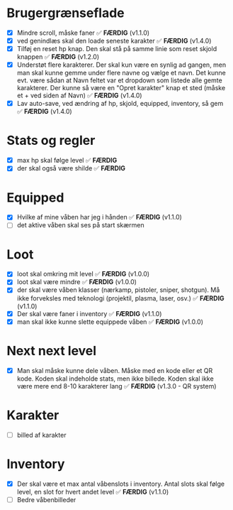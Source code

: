 
# Brugergrænseflade
- [x] Mindre scroll, måske faner ✅ **FÆRDIG** (v1.1.0)
- [x] ved genindlæs skal den loade seneste karakter ✅ **FÆRDIG** (v1.4.0)
- [x] Tilføj en reset hp knap. Den skal stå på samme linie som reset skjold knappen ✅ **FÆRDIG** (v1.2.0)
- [x] Understøt flere karakterer. Der skal kun være en synlig ad gangen, men man skal kunne gemme under flere navne og vælge et navn. Det kunne evt. være sådan at Navn feltet var et dropdown som listede alle gemte karakterer. Der kunne så være en "Opret karakter" knap et sted (måske et + ved siden af Navn) ✅ **FÆRDIG** (v1.4.0)
- [x] Lav auto-save, ved ændring af hp, skjold, equipped, inventory, så gem ✅ **FÆRDIG** (v1.4.0) 

# Stats og regler
- [x] max hp skal følge level ✅ **FÆRDIG**
- [x] der skal også være shilde ✅ **FÆRDIG**

# Equipped
- [x] Hvilke af mine våben har jeg i hånden ✅ **FÆRDIG** (v1.1.0)
- [ ] det aktive våben skal ses på start skærmen 
# Loot
- [x] loot skal omkring mit level ✅ **FÆRDIG** (v1.0.0)
- [x] loot skal være mindre ✅ **FÆRDIG** (v1.0.0)
- [x] der skal være våben klasser (nærkamp, pistoler, sniper, shotgun). Må ikke forveksles med teknologi (projektil, plasma, laser, osv.) ✅ **FÆRDIG** (v1.1.0)
- [x] Der skal være faner i inventory ✅ **FÆRDIG** (v1.1.0)
- [x] man skal ikke kunne slette equippede våben ✅ **FÆRDIG** (v1.0.0) 

# Next next level
- [x] Man skal måske kunne dele våben. Måske med en kode eller et QR kode. Koden skal indeholde stats, men ikke billede. Koden skal ikke være mere end 8-10 karakterer lang ✅ **FÆRDIG** (v1.3.0 - QR system)

# Karakter
- [ ] billed af karakter

# Inventory
- [x] Der skal være et max antal våbenslots i inventory. Antal slots skal følge level, en slot for hvert andet level ✅ **FÆRDIG** (v1.1.0)
- [ ] Bedre våbenbilleder
